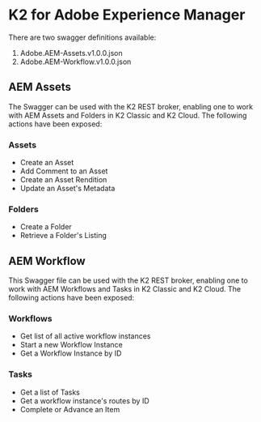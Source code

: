 # K2 for Adobe Experience Manager

There are two swagger definitions available:
1. Adobe.AEM-Assets.v1.0.0.json
1. Adobe.AEM-Workflow.v1.0.0.json

## AEM Assets
The Swagger can be used with the K2 REST broker, enabling one to work with AEM Assets and Folders in K2 Classic and K2 Cloud. The following actions have been exposed:
### Assets
- Create an Asset 
- Add Comment to an Asset
- Create an Asset Rendition
- Update an Asset's Metadata

### Folders
- Create a Folder
- Retrieve a Folder's Listing

## AEM Workflow
This Swagger file can be used with the K2 REST broker, enabling one to work with AEM Workflows and Tasks in K2 Classic and K2 Cloud. The following actions have been exposed:
### Workflows
- Get list of all active workflow instances
- Start a new Workflow Instance
- Get a Workflow Instance by ID

### Tasks
- Get a list of Tasks
- Get a workflow instance's routes by ID
- Complete or Advance an Item


